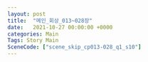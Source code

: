 ```yaml
---
layout: post
title:  "메인_회상_013~028장"
date:   2021-10-27 00:00:00 +0000
categories: Main
Tags: Story Main
SceneCode: ["scene_skip_cp013-028_q1_s10"]
---
```

